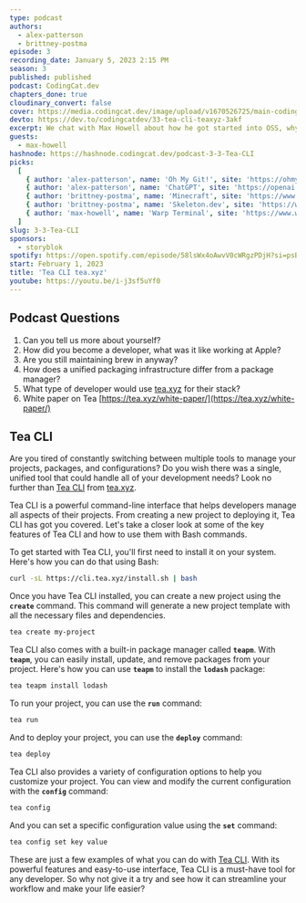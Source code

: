 ```yaml
---
type: podcast
authors:
  - alex-patterson
  - brittney-postma
episode: 3
recording_date: January 5, 2023 2:15 PM
season: 3
published: published
podcast: CodingCat.dev
chapters_done: true
cloudinary_convert: false
cover: https://media.codingcat.dev/image/upload/v1670526725/main-codingcatdev-photo/Tea-CLI.jpg
devto: https://dev.to/codingcatdev/33-tea-cli-teaxyz-3akf
excerpt: We chat with Max Howell about how he got started into OSS, why he helped to build Homebrew, and what he is building now with the Tea CLI.
guests:
  - max-howell
hashnode: https://hashnode.codingcat.dev/podcast-3-3-Tea-CLI
picks:
  [
    { author: 'alex-patterson', name: 'Oh My Git!', site: 'https://ohmygit.org' },
    { author: 'alex-patterson', name: 'ChatGPT', site: 'https://openai.com/blog/chatgpt/' },
    { author: 'brittney-postma', name: 'Minecraft', site: 'https://www.minecraft.net/en-us' },
    { author: 'brittney-postma', name: 'Skeleton.dev', site: 'https://www.skeleton.dev' },
    { author: 'max-howell', name: 'Warp Terminal', site: 'https://www.warp.dev/' }
  ]
slug: 3-3-Tea-CLI
sponsors:
  - storyblok
spotify: https://open.spotify.com/episode/58lsWx4oAwvV0cWRgzPDjH?si=psBsPDSyToyqQLSmhx6fZg
start: February 1, 2023
title: 'Tea CLI tea.xyz'
youtube: https://youtu.be/i-j3sf5uYf0
---
```


## Podcast Questions

1. Can you tell us more about yourself?
2. How did you become a developer, what was it like working at Apple?
3. Are you still maintaining brew in anyway?
4. How does a unified packaging infrastructure differ from a package manager?
5. What type of developer would use [tea.xyz](http://tea.xyz) for their stack?
6. White paper on Tea [https://tea.xyz/white-paper/](https://tea.xyz/white-paper/)

## Tea CLI

Are you tired of constantly switching between multiple tools to manage your projects, packages, and configurations? Do you wish there was a single, unified tool that could handle all of your development needs? Look no further than [Tea CLI](https://tea.xyz/tea-cli/) from [tea.xyz](https://tea.xyz/).

Tea CLI is a powerful command-line interface that helps developers manage all aspects of their projects. From creating a new project to deploying it, Tea CLI has got you covered. Let's take a closer look at some of the key features of Tea CLI and how to use them with Bash commands.

To get started with Tea CLI, you'll first need to install it on your system. Here's how you can do that using Bash:

```bash
curl -sL https://cli.tea.xyz/install.sh | bash
```

Once you have Tea CLI installed, you can create a new project using the **`create`** command. This command will generate a new project template with all the necessary files and dependencies.

```bash
tea create my-project
```

Tea CLI also comes with a built-in package manager called **`teapm`**. With **`teapm`**, you can easily install, update, and remove packages from your project. Here's how you can use **`teapm`** to install the **`lodash`** package:

```bash
tea teapm install lodash
```

To run your project, you can use the **`run`** command:

```bash
tea run
```

And to deploy your project, you can use the **`deploy`** command:

```bash
tea deploy
```

Tea CLI also provides a variety of configuration options to help you customize your project. You can view and modify the current configuration with the **`config`** command:

```bash
tea config
```

And you can set a specific configuration value using the **`set`** command:

```bash
tea config set key value
```

These are just a few examples of what you can do with [Tea CLI](https://github.com/teaxyz/cli). With its powerful features and easy-to-use interface, Tea CLI is a must-have tool for any developer. So why not give it a try and see how it can streamline your workflow and make your life easier?
